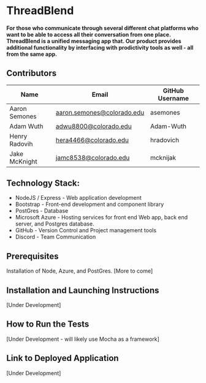 # ThreadBlend

#### For those who communicate through several different chat platforms who want to be able to access all their conversation from one place. ThreadBlend is a unified messaging app that. Our product provides additional functionality by interfacing with prodictivity tools as well - all from the same app.


## Contributors
|Name|Email|GitHub Username|
|----|-----|---------------|
|Aaron Semones | aaron.semones@colorado.edu | asemones|
| Adam Wuth | adwu8800@colorado.edu | Adam-Wuth|
| Henry Radovih | hera4466@colorado.edu | hradovich|
| Jake McKnight | jamc8538@colorado.edu | mcknijak | 

## Technology Stack:
- NodeJS / Express - Web application development
- Bootstrap - Front-end development and component library
- PostGres - Database 
- Microsoft Azure - Hosting services for front end Web app, back end server, and Postgres database.
- GitHub - Version Control and Project management tools
- Discord - Team Communication


## Prerequisites
Installation of Node, Azure, and PostGres. [More to come]

## Installation and Launching Instructions
[Under Development]

## How to Run the Tests
[Under Development - will likely use Mocha as a framework]

## Link to Deployed Application 
[Under Development]